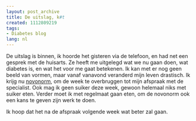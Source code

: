```yaml
---
layout: post_archive
title: De uitslag, k#t
created: 1112809219
tags:
- Diabetes blog
lang: nl
---
```

De uitslag is binnen, ik hoorde het gisteren via de telefoon, en had net een gesprek met de huisarts. Ze heeft me uitgelegd wat we nu gaan doen, wat diabetes is, en wat het voor me gaat betekenen. Ik kan met er nog geen beeld van vormen, maar vanaf vanavond veranderd mijn leven drastisch. Ik krijg nu [novonorm](http://en.wikipedia.org/wiki/Novo_Nordisk), om de week te overbruggen tot mijn afspraak met de specialist. Ook mag ik geen suiker deze week, gewoon helemaal niks met suiker eten. Verder moet ik met regelmaat gaan eten, om de novonorm ook een kans te geven zijn werk te doen.

Ik hoop dat het na de afspraak volgende week wat beter zal gaan.
